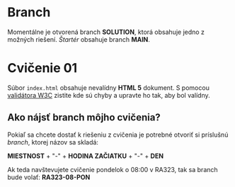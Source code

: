 # Branch 
Momentálne je otvorená branch __SOLUTION__, ktorá obsahuje jedno z možných riešení. _Štartér_ obsahuje branch  __MAIN__.

# Cvičenie 01

Súbor `index.html` obsahuje nevalídny __HTML 5__ dokument. S pomocou [validátora W3C](https://validator.w3.org/#validate_by_input) zistite kde sú chyby a upravte ho tak, aby bol valídny.

## Ako nájsť branch môjho cvičenia?
Pokiaľ sa chcete dostať k riešeniu z cvičenia je potrebné otvoriť si príslušnú _branch_, ktorej názov sa skladá:

__MIESTNOST__ + "-" + __HODINA ZAČIATKU__ + "-" + __DEN__

Ak teda navštevujete cvičenie pondelok o 08:00 v RA323, tak sa branch bude volať: __RA323-08-PON__